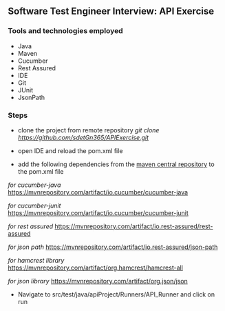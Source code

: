 ## Software Test Engineer Interview: API Exercise

### Tools and technologies employed

* Java
* Maven
* Cucumber
* Rest Assured
* IDE 
* Git
* JUnit
* JsonPath

### Steps

* clone the project from remote repository
 *git clone https://github.com/sdetGn365/APIExercise.git*

* open IDE and reload the pom.xml file

*  add the following dependencies from the [maven central repository](https://mvnrepository.com/repos/central) to the pom.xml file

*for cucumber-java* https://mvnrepository.com/artifact/io.cucumber/cucumber-java

*for cucumber-junit* https://mvnrepository.com/artifact/io.cucumber/cucumber-junit

*for rest assured* https://mvnrepository.com/artifact/io.rest-assured/rest-assured

*for json path* https://mvnrepository.com/artifact/io.rest-assured/json-path

*for hamcrest library* https://mvnrepository.com/artifact/org.hamcrest/hamcrest-all

*for json library* https://mvnrepository.com/artifact/org.json/json

* Navigate to src/test/java/apiProject/Runners/API_Runner and click on run


